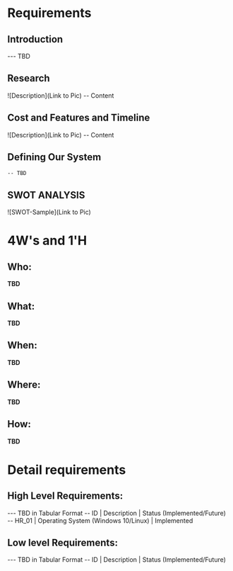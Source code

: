 # Requirements

## Introduction

--- TBD

## Research

![Description](Link to Pic)
-- Content

## Cost and Features and Timeline

![Description](Link to Pic)
-- Content

## Defining Our System

    -- TBD

## SWOT ANALYSIS

![SWOT-Sample](Link to Pic)

# 4W&#39;s and 1&#39;H

## Who:

**TBD**

## What:

**TBD**

## When:

**TBD**

## Where:

**TBD**

## How:

**TBD**

# Detail requirements

## High Level Requirements:

--- TBD in Tabular Format
-- ID | Description | Status (Implemented/Future)
-- HR_01 | Operating System (Windows 10/Linux) | Implemented

## Low level Requirements:

--- TBD in Tabular Format
-- ID | Description | Status (Implemented/Future)

